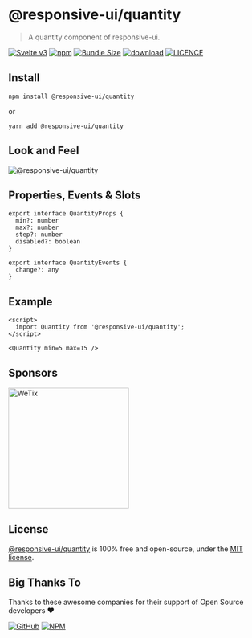 # @responsive-ui/quantity

> A quantity component of responsive-ui.

<p>

[![Svelte v3](https://img.shields.io/badge/svelte-v3-orange.svg)](https://svelte.dev)
[![npm](https://img.shields.io/npm/v/@responsive-ui/quantity.svg)](https://www.npmjs.com/package/@responsive-ui/loader)
[![Bundle Size](https://badgen.net/bundlephobia/minzip/%40responsive-ui%2Fquantity)](https://bundlephobia.com/result?p=@responsive-ui/quantity)
[![download](https://img.shields.io/npm/dw/@responsive-ui/quantity.svg)](https://www.npmjs.com/package/@responsive-ui/quantity)
[![LICENCE](https://img.shields.io/github/license/wetix/responsive-ui)](https://github.com/wetix/responsive-ui/blob/master/LICENSE)

</p>

## Install

```console
npm install @responsive-ui/quantity
```

or

```console
yarn add @responsive-ui/quantity
```

## Look and Feel

<img src="https://user-images.githubusercontent.com/16622933/105789146-deb7a600-5fbc-11eb-85a5-24a1e4e0a56b.png"
alt="@responsive-ui/quantity" />

## Properties, Events & Slots

```
export interface QuantityProps {
  min?: number
  max?: number
  step?: number
  disabled?: boolean
}

export interface QuantityEvents {
  change?: any
}
```

## Example

```svelte
<script>
  import Quantity from '@responsive-ui/quantity';
</script>

<Quantity min=5 max=15 />
```

<!-- [Try it yourself in Svelte Repl](https://svelte.dev/repl/f2f4c638c5734107b3c72a8794a961ee?version=latest) -->

## Sponsors

<img src="https://asset.wetix.my/images/logo/wetix.png" alt="WeTix" width="240px">

## License

[@responsive-ui/quantity](https://github.com/wetix/responsive-ui/tree/master/components/quantity) is 100% free and open-source, under the [MIT license](https://github.com/wetix/responsive-ui/blob/master/LICENSE).

## Big Thanks To

Thanks to these awesome companies for their support of Open Source developers ❤

[![GitHub](https://jstools.dev/img/badges/github.svg)](https://github.com/open-source)
[![NPM](https://jstools.dev/img/badges/npm.svg)](https://www.npmjs.com/)
